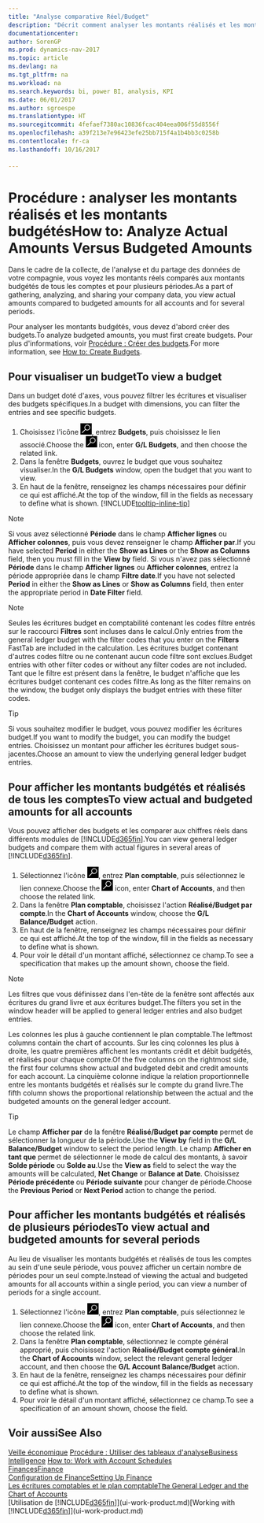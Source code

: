 ```yaml
---
title: "Analyse comparative Réel/Budget"
description: "Décrit comment analyser les montants réalisés et les montants budgétés."
documentationcenter: 
author: SorenGP
ms.prod: dynamics-nav-2017
ms.topic: article
ms.devlang: na
ms.tgt_pltfrm: na
ms.workload: na
ms.search.keywords: bi, power BI, analysis, KPI
ms.date: 06/01/2017
ms.author: sgroespe
ms.translationtype: HT
ms.sourcegitcommit: 4fefaef7380ac10836fcac404eea006f55d8556f
ms.openlocfilehash: a39f213e7e96423efe25bb715f4a1b4bb3c0258b
ms.contentlocale: fr-ca
ms.lasthandoff: 10/16/2017

---
```

# <a name="how-to-analyze-actual-amounts-versus-budgeted-amounts"></a><span data-ttu-id="2e998-103">Procédure : analyser les montants réalisés et les montants budgétés</span><span class="sxs-lookup"><span data-stu-id="2e998-103">How to: Analyze Actual Amounts Versus Budgeted Amounts</span></span>
<span data-ttu-id="2e998-104">Dans le cadre de la collecte, de l'analyse et du partage des données de votre compagnie, vous voyez les montants réels comparés aux montants budgétés de tous les comptes et pour plusieurs périodes.</span><span class="sxs-lookup"><span data-stu-id="2e998-104">As a part of gathering, analyzing, and sharing your company data, you view actual amounts compared to budgeted amounts for all accounts and for several periods.</span></span>

<span data-ttu-id="2e998-105">Pour analyser les montants budgétés, vous devez d'abord créer des budgets.</span><span class="sxs-lookup"><span data-stu-id="2e998-105">To analyze budgeted amounts, you must first create budgets.</span></span> <span data-ttu-id="2e998-106">Pour plus d'informations, voir [Procédure : Créer des budgets](finance-how-create-budgets.md).</span><span class="sxs-lookup"><span data-stu-id="2e998-106">For more information, see [How to: Create Budgets](finance-how-create-budgets.md).</span></span>

## <a name="to-view-a-budget"></a><span data-ttu-id="2e998-107">Pour visualiser un budget</span><span class="sxs-lookup"><span data-stu-id="2e998-107">To view a budget</span></span>
<span data-ttu-id="2e998-108">Dans un budget doté d'axes, vous pouvez filtrer les écritures et visualiser des budgets spécifiques.</span><span class="sxs-lookup"><span data-stu-id="2e998-108">In a budget with dimensions, you can filter the entries and see specific budgets.</span></span>

1. <span data-ttu-id="2e998-109">Choisissez l'icône ![Page ou état pour la recherche](media/ui-search/search_small.png "icône Page ou état pour la recherche"), entrez **Budgets**, puis choisissez le lien associé.</span><span class="sxs-lookup"><span data-stu-id="2e998-109">Choose the ![Search for Page or Report](media/ui-search/search_small.png "Search for Page or Report icon") icon, enter **G/L Budgets**, and then choose the related link.</span></span>
2. <span data-ttu-id="2e998-110">Dans la fenêtre **Budgets**, ouvrez le budget que vous souhaitez visualiser.</span><span class="sxs-lookup"><span data-stu-id="2e998-110">In the **G/L Budgets** window, open the budget that you want to view.</span></span>  
3. <span data-ttu-id="2e998-111">En haut de la fenêtre, renseignez les champs nécessaires pour définir ce qui est affiché.</span><span class="sxs-lookup"><span data-stu-id="2e998-111">At the top of the window, fill in the fields as necessary to define what is shown.</span></span> [!INCLUDE[tooltip-inline-tip](includes/tooltip-inline-tip_md.md)]

> [!NOTE]  
>   <span data-ttu-id="2e998-112">Si vous avez sélectionné **Période** dans le champ **Afficher lignes** ou **Afficher colonnes**, puis vous devez renseigner le champ **Afficher par**.</span><span class="sxs-lookup"><span data-stu-id="2e998-112">If you have selected **Period** in either the **Show as Lines** or the **Show as Columns** field, then you must fill in the **View by** field.</span></span> <span data-ttu-id="2e998-113">Si vous n'avez pas sélectionné **Période** dans le champ **Afficher lignes** ou **Afficher colonnes**, entrez la période appropriée dans le champ **Filtre date**.</span><span class="sxs-lookup"><span data-stu-id="2e998-113">If you have not selected **Period** in either the **Show as Lines** or **Show as Columns** field, then enter the appropriate period in **Date Filter** field.</span></span>  

> [!NOTE]  
>   <span data-ttu-id="2e998-114">Seules les écritures budget en comptabilité contenant les codes filtre entrés sur le raccourci **Filtres** sont incluses dans le calcul.</span><span class="sxs-lookup"><span data-stu-id="2e998-114">Only entries from the general ledger budget with the filter codes that you enter on the **Filters** FastTab are included in the calculation.</span></span> <span data-ttu-id="2e998-115">Les écritures budget contenant d'autres codes filtre ou ne contenant aucun code filtre sont exclues.</span><span class="sxs-lookup"><span data-stu-id="2e998-115">Budget entries with other filter codes or without any filter codes are not included.</span></span> <span data-ttu-id="2e998-116">Tant que le filtre est présent dans la fenêtre, le budget n'affiche que les écritures budget contenant ces codes filtre.</span><span class="sxs-lookup"><span data-stu-id="2e998-116">As long as the filter remains on the window, the budget only displays the budget entries with these filter codes.</span></span>  

> [!TIP]  
>   <span data-ttu-id="2e998-117">Si vous souhaitez modifier le budget, vous pouvez modifier les écritures budget.</span><span class="sxs-lookup"><span data-stu-id="2e998-117">If you want to modify the budget, you can modify the budget entries.</span></span> <span data-ttu-id="2e998-118">Choisissez un montant pour afficher les écritures budget sous-jacentes.</span><span class="sxs-lookup"><span data-stu-id="2e998-118">Choose an amount to view the underlying general ledger budget entries.</span></span>

## <a name="to-view-actual-and-budgeted-amounts-for-all-accounts"></a><span data-ttu-id="2e998-119">Pour afficher les montants budgétés et réalisés de tous les comptes</span><span class="sxs-lookup"><span data-stu-id="2e998-119">To view actual and budgeted amounts for all accounts</span></span>  
<span data-ttu-id="2e998-120">Vous pouvez afficher des budgets et les comparer aux chiffres réels dans différents modules de [!INCLUDE[d365fin](includes/d365fin_md.md)].</span><span class="sxs-lookup"><span data-stu-id="2e998-120">You can view general ledger budgets and compare them with actual figures in several areas of [!INCLUDE[d365fin](includes/d365fin_md.md)].</span></span>

1. <span data-ttu-id="2e998-121">Sélectionnez l'icône ![Page ou état pour la recherche](media/ui-search/search_small.png "icône Page ou état pour la recherche"), entrez **Plan comptable**, puis sélectionnez le lien connexe.</span><span class="sxs-lookup"><span data-stu-id="2e998-121">Choose the ![Search for Page or Report](media/ui-search/search_small.png "Search for Page or Report icon") icon, enter **Chart of Accounts**, and then choose the related link.</span></span>  
2. <span data-ttu-id="2e998-122">Dans la fenêtre **Plan comptable**, choisissez l'action **Réalisé/Budget par compte**.</span><span class="sxs-lookup"><span data-stu-id="2e998-122">In the **Chart of Accounts** window, choose the **G/L Balance/Budget** action.</span></span>
3. <span data-ttu-id="2e998-123">En haut de la fenêtre, renseignez les champs nécessaires pour définir ce qui est affiché.</span><span class="sxs-lookup"><span data-stu-id="2e998-123">At the top of the window, fill in the fields as necessary to define what is shown.</span></span>  
4. <span data-ttu-id="2e998-124">Pour voir le détail d'un montant affiché, sélectionnez ce champ.</span><span class="sxs-lookup"><span data-stu-id="2e998-124">To see a specification that makes up the amount shown, choose the field.</span></span>  

> [!NOTE]  
>   <span data-ttu-id="2e998-125">Les filtres que vous définissez dans l'en-tête de la fenêtre sont affectés aux écritures du grand livre et aux écritures budget.</span><span class="sxs-lookup"><span data-stu-id="2e998-125">The filters you set in the window header will be applied to general ledger entries and also budget entries.</span></span>

<span data-ttu-id="2e998-126">Les colonnes les plus à gauche contiennent le plan comptable.</span><span class="sxs-lookup"><span data-stu-id="2e998-126">The leftmost columns contain the chart of accounts.</span></span> <span data-ttu-id="2e998-127">Sur les cinq colonnes les plus à droite, les quatre premières affichent les montants crédit et débit budgétés, et réalisés pour chaque compte.</span><span class="sxs-lookup"><span data-stu-id="2e998-127">Of the five columns on the rightmost side, the first four columns show actual and budgeted debit and credit amounts for each account.</span></span> <span data-ttu-id="2e998-128">La cinquième colonne indique la relation proportionnelle entre les montants budgétés et réalisés sur le compte du grand livre.</span><span class="sxs-lookup"><span data-stu-id="2e998-128">The fifth column shows the proportional relationship between the actual and the budgeted amounts on the general ledger account.</span></span>  

> [!TIP]  
>   <span data-ttu-id="2e998-129">Le champ **Afficher par** de la fenêtre **Réalisé/Budget par compte** permet de sélectionner la longueur de la période.</span><span class="sxs-lookup"><span data-stu-id="2e998-129">Use the **View by** field in the **G/L Balance/Budget** window to select the period length.</span></span> <span data-ttu-id="2e998-130">Le champ **Afficher en tant que** permet de sélectionner le mode de calcul des montants, à savoir **Solde période** ou **Solde au**.</span><span class="sxs-lookup"><span data-stu-id="2e998-130">Use the **View as** field to select the way the amounts will be calculated, **Net Change** or **Balance at Date**.</span></span> <span data-ttu-id="2e998-131">Choisissez **Période précédente** ou **Période suivante** pour changer de période.</span><span class="sxs-lookup"><span data-stu-id="2e998-131">Choose the **Previous Period** or **Next Period** action to change the period.</span></span>  

## <a name="to-view-actual-and-budgeted-amounts-for-several-periods"></a><span data-ttu-id="2e998-132">Pour afficher les montants budgétés et réalisés de plusieurs périodes</span><span class="sxs-lookup"><span data-stu-id="2e998-132">To view actual and budgeted amounts for several periods</span></span>  
<span data-ttu-id="2e998-133">Au lieu de visualiser les montants budgétés et réalisés de tous les comptes au sein d'une seule période, vous pouvez afficher un certain nombre de périodes pour un seul compte.</span><span class="sxs-lookup"><span data-stu-id="2e998-133">Instead of viewing the actual and budgeted amounts for all accounts within a single period, you can view a number of periods for a single account.</span></span>  

1. <span data-ttu-id="2e998-134">Sélectionnez l'icône ![Page ou état pour la recherche](media/ui-search/search_small.png "icône Page ou état pour la recherche"), entrez **Plan comptable**, puis sélectionnez le lien connexe.</span><span class="sxs-lookup"><span data-stu-id="2e998-134">Choose the ![Search for Page or Report](media/ui-search/search_small.png "Search for Page or Report icon") icon, enter **Chart of Accounts**, and then choose the related link.</span></span>  
2. <span data-ttu-id="2e998-135">Dans la fenêtre **Plan comptable**, sélectionnez le compte général approprié, puis choisissez l'action **Réalisé/Budget compte général**.</span><span class="sxs-lookup"><span data-stu-id="2e998-135">In the **Chart of Accounts** window, select the relevant general ledger account, and then choose the **G/L Account Balance/Budget** action.</span></span>  
3. <span data-ttu-id="2e998-136">En haut de la fenêtre, renseignez les champs nécessaires pour définir ce qui est affiché.</span><span class="sxs-lookup"><span data-stu-id="2e998-136">At the top of the window, fill in the fields as necessary to define what is shown.</span></span>   
4. <span data-ttu-id="2e998-137">Pour voir le détail d'un montant affiché, sélectionnez ce champ.</span><span class="sxs-lookup"><span data-stu-id="2e998-137">To see a specification of an amount shown, choose the field.</span></span>  

## <a name="see-also"></a><span data-ttu-id="2e998-138">Voir aussi</span><span class="sxs-lookup"><span data-stu-id="2e998-138">See Also</span></span>
<span data-ttu-id="2e998-139">[Veille économique](bi.md)
[Procédure : Utiliser des tableaux d'analyse](bi-how-work-account-schedule.md)</span><span class="sxs-lookup"><span data-stu-id="2e998-139">[Business Intelligence](bi.md)
[How to: Work with Account Schedules](bi-how-work-account-schedule.md)</span></span>  
[<span data-ttu-id="2e998-140">Finances</span><span class="sxs-lookup"><span data-stu-id="2e998-140">Finance</span></span>](finance.md)  
[<span data-ttu-id="2e998-141">Configuration de Finance</span><span class="sxs-lookup"><span data-stu-id="2e998-141">Setting Up Finance</span></span>](finance-setup-finance.md)  
[<span data-ttu-id="2e998-142">Les écritures comptables et le plan comptable</span><span class="sxs-lookup"><span data-stu-id="2e998-142">The General Ledger and the Chart of Accounts</span></span>](finance-general-ledger.md)  
<span data-ttu-id="2e998-143">[Utilisation de [!INCLUDE[d365fin](includes/d365fin_md.md)]](ui-work-product.md)</span><span class="sxs-lookup"><span data-stu-id="2e998-143">[Working with [!INCLUDE[d365fin](includes/d365fin_md.md)]](ui-work-product.md)</span></span>  

